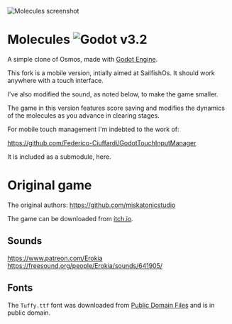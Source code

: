 ![Molecules screenshot](https://user-images.githubusercontent.com/36821133/123157862-5bb35280-d46b-11eb-98b1-579123c838c6.gif)

# Molecules ![Godot v3.2](https://img.shields.io/badge/godot-v3.2-%23478cbf)

A simple clone of Osmos, made with [Godot Engine](https://github.com/godotengine/godot).

This fork is a mobile version, intially aimed at SailfishOs. It should work anywhere with a touch interface.

I've also modified the sound, as noted below, to make the game smaller. 

The game in this version features score saving and modifies the dynamics of the molecules as you advance in clearing stages.

For mobile touch management I'm indebted to the work of:

https://github.com/Federico-Ciuffardi/GodotTouchInputManager

It is included as a submodule, here.

# Original game

The original authors: https://github.com/miskatonicstudio

The game can be downloaded from [itch.io](https://miskatonicstudio.itch.io/molecules).

## Sounds
https://www.patreon.com/Erokia https://freesound.org/people/Erokia/sounds/641905/

## Fonts

The `Tuffy.ttf` font was downloaded from [Public Domain Files](http://www.publicdomainfiles.com/show_file.php?id=13486218041168) and is in public domain.
